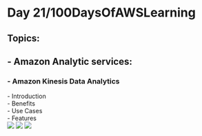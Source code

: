 <h1> Day 21/100DaysOfAWSLearning </h1>
<h2> Topics: </h2>

 <h2>  - Amazon Analytic services: </h2>

<h3> - Amazon Kinesis Data Analytics </h3>
          - Introduction <br>
          - Benefits <br>
          - Use Cases <br>
          - Features <br>

<img src = "https://github.com/thetechgirlgita/100-days-of-aws-learning/blob/master/Images/Day21/21_1.jpg?raw=true">
<img src = "https://github.com/thetechgirlgita/100-days-of-aws-learning/blob/master/Images/Day21/21_2.jpg?raw=true">
<img src = "https://github.com/thetechgirlgita/100-days-of-aws-learning/blob/master/Images/Day21/21_3.jpg?raw=true">

